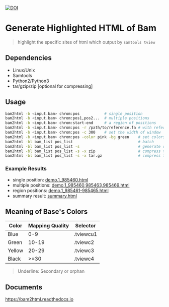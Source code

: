 [![DOI](https://zenodo.org/badge/DOI/10.5281/zenodo.4005608.svg)](https://doi.org/10.5281/zenodo.4005608)


# Generate Highlighted HTML of Bam
> highlight the specific sites of html which output by `samtools tview`


## Dependencies
- Linux/Unix
- Samtools
- Python2/Python3
- tar/gzip/zip [optional for compressing]


## Usage
```bash
bam2html -b <input.bam> chrom:pos           # single position
bam2html -b <input.bam> chrom:pos1,pos2...  # multiple positions
bam2html -b <input.bam> chrom:start-end     # a region of positions
bam2html -b <input.bam> chrom:pos -r /path/to/reference.fa # with reference
bam2html -b <input.bam> chrom:pos -c 300    # set the width of window
bam2html -b <input.bam> chrom:pos -color pink -bg green    # set colors
bam2html -bl bam_list pos_list                             # batch
bam2html -bl bam_list pos_list -s                          # generate summary.html
bam2html -bl bam_list pos_list -s -x zip                   # compress the result with zip
bam2html -bl bam_list pos_list -s -x tar.gz                # compress the result with tar/gzip
```



### Example Results
- single position: [demo.1_985460.html](https://suqingdong.github.io/bam2html/example/demo.1_985460.html)
- multiple positions: [demo.1_985460,985463,985469.html](https://suqingdong.github.io/bam2html/example/demo.1_985460,985463,985469.html)
- region positions: [demo.1_985461-985465.html](https://suqingdong.github.io/bam2html/example/demo.1_985461-985465.html)
- summary result: [summary.html](https://suqingdong.github.io/bam2html/example/summary.html)

## Meaning of Base's Colors
| Color | Mapping Quality | Selector |
| - | - | - |
| Blue | 0-9 | .tviewcu1 |
| Green | 10-19 | .tviewc2 |
| Yellow | 20-29 | .tviewc3 |
| Black |>=30 | .tviewc4 |

> Underline: Secondary or orphan

## Documents
https://bam2html.readthedocs.io
